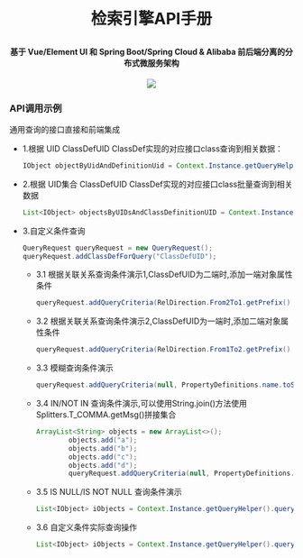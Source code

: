 <h1 align="center" style="margin: 30px 0 30px; font-weight: bold;">检索引擎API手册</h1>
<h4 align="center">基于 Vue/Element UI 和 Spring Boot/Spring Cloud & Alibaba 前后端分离的分布式微服务架构</h4>
<p align="center">
    <a href="http://imc.smartsolutions.com.cn/login"></a>
    <a href="http://imc.smartsolutions.com.cn/login"><img src="https://img.shields.io/badge/IMC-v3.5.0-brightgreen.svg"></a>	
</p>

### API调用示例

通用查询的接口直接和前端集成

- 1.根据 UID ClassDefUID ClassDef实现的对应接口class查询到相关数据： 

  ```java
  IObject objectByUidAndDefinitionUid = Context.Instance.getQueryHelper().getObjectByUidAndDefinitionUid("UID", "ClassDefUID", IObject.class);
  ```

- 2.根据 UID集合 ClassDefUID ClassDef实现的对应接口class批量查询到相关数据

  ``` java 
  List<IObject> objectsByUIDsAndClassDefinitionUID = Context.Instance.getQueryHelper().getObjectsByUIDsAndClassDefinitionUID(new ArrayList<>(), "ClassDefUID", IObject.class);
  ```

- 3.自定义条件查询

  ```java
  QueryRequest queryRequest = new QueryRequest();
  queryRequest.addClassDefForQuery("ClassDefUID");
  ```

  - 3.1 根据关联关系查询条件演示1,ClassDefUID为二端时,添加一端对象属性条件

    ```java
    queryRequest.addQueryCriteria(RelDirection.From2To1.getPrefix() + "RelDefUID", PropertyDefinitions.name1.toString(), SqlKeyword.EQ, "Not Empty Value");
    ```

  - 3.2 根据关联关系查询条件演示2,ClassDefUID为一端时,添加二端对象属性条件

    ```java
    queryRequest.addQueryCriteria(RelDirection.From1To2.getPrefix() + "RelDefUID", PropertyDefinitions.name2.toString(), SqlKeyword.EQ, "Not Empty Value");
    ```

  - 3.3 模糊查询条件演示

    ```java
    queryRequest.addQueryCriteria(null, PropertyDefinitions.name.toString(), SqlKeyword.LIKE, "*Not Empty Value*");
    ```

  - 3.4 IN/NOT IN 查询条件演示,可以使用String.join()方法使用Splitters.T_COMMA.getMsg()拼接集合

    ```java
    ArrayList<String> objects = new ArrayList<>();
            objects.add("a");
            objects.add("b");
            objects.add("c");
            objects.add("d");
            queryRequest.addQueryCriteria(null, PropertyDefinitions.name.toString(), SqlKeyword.IN, String.join(Splitters.T_COMMA.getMsg(), objects));
    ```

  - 3.5 IS NULL/IS NOT NULL 查询条件演示

    ```java
    List<IObject> iObjects = Context.Instance.getQueryHelper().query(queryRequest, IObject.class);
    ```

  - 3.6 自定义条件实际查询操作

    ```java
    List<IObject> iObjects = Context.Instance.getQueryHelper().query(queryRequest, IObject.class);
    ```
